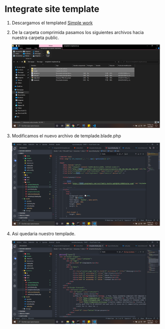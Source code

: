 # Integrate site template

1. Descargamos el templated [Simple work](https://templated.co/simplework)

2. De la carpeta comprimida pasamos los siguientes archivos hacia nuestra carpeta public.

    ![alt](../img/40.png "Integrate site template")

3. Modificamos el nuevo archivo de templade.blade.php

    ![alt](../img/41.png "Integrate site template")

4. Asi quedaria nuestro templade.

    ![alt](../img/42.png "Integrate site template")
